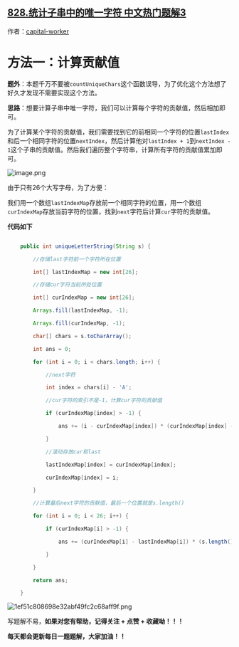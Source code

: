 ## [828.统计子串中的唯一字符 中文热门题解3](https://leetcode.cn/problems/count-unique-characters-of-all-substrings-of-a-given-string/solutions/100000/tong-ji-zi-chuan-zhong-de-wei-yi-zi-fu-b-ajio)

作者：[capital-worker](https://leetcode.cn/u/capital-worker)

# 方法一：计算贡献值
**题外**：本题千万不要被`countUniqueChars`这个函数误导，为了优化这个方法想了好久才发现不需要实现这个方法。
**思路**：想要计算子串中唯一字符，我们可以计算每个字符的贡献值，然后相加即可。
为了计算某个字符的贡献值，我们需要找到它的前相同一个字符的位置`lastIndex`和后一个相同字符的位置`nextIndex`，然后计算他对`lastIndex + 1`到`nextIndex - 1`这个子串的贡献值。然后我们遍历整个字符串，计算所有字符的贡献值累加即可。
![image.png](https://pic.leetcode-cn.com/1662423278-vxbQRE-image.png)
由于只有26个大写字母，为了方便：
我们用一个数组`lastIndexMap`存放前一个相同字符的位置，用一个数组`curIndexMap`存放当前字符的位置，找到`next`字符后计算`cur`字符的贡献值。
**代码如下**
```java
    public int uniqueLetterString(String s) {
        //存储last字符前一个字符所在位置
        int[] lastIndexMap = new int[26];
        //存储cur字符当前所处位置
        int[] curIndexMap = new int[26];
        Arrays.fill(lastIndexMap, -1);
        Arrays.fill(curIndexMap, -1);
        char[] chars = s.toCharArray();
        int ans = 0;
        for (int i = 0; i < chars.length; i++) {
            //next字符
            int index = chars[i] - 'A';
            //cur字符的索引不是-1，计算cur字符的贡献值
            if (curIndexMap[index] > -1) {
                ans += (i - curIndexMap[index]) * (curIndexMap[index] - lastIndexMap[index]);
            }
            //滚动存放cur和last
            lastIndexMap[index] = curIndexMap[index];
            curIndexMap[index] = i;
        }
        //计算最后next字符的贡献值，最后一个位置就是s.length()
        for (int i = 0; i < 26; i++) {
            if (curIndexMap[i] > -1) {
                ans += (curIndexMap[i] - lastIndexMap[i]) * (s.length() - curIndexMap[i]);
            }
        }
        return ans;
    }
```
![1ef51c808698e32abf49fc2c68aff9f.png](https://pic.leetcode-cn.com/1662423778-PsUPXf-1ef51c808698e32abf49fc2c68aff9f.png)
写题解不易，**如果对您有帮助，记得关注 + 点赞 + 收藏呦！！！**
**每天都会更新每日一题题解，大家加油！！**

